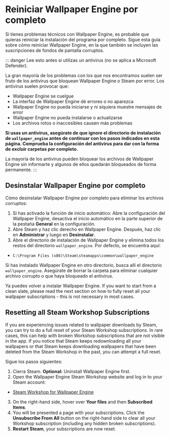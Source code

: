 # Reiniciar Wallpaper Engine por completo

Si tienes problemas técnicos con Wallpaper Engine, es probable que quieras reiniciar la instalación del programa por completo. Sigue esta guía sobre cómo reiniciar Wallpaper Engine, en la que también se incluyen las suscripciones de fondos de pantalla corruptos.

::: danger
Lee esto antes si utilizas un antivirus (no se aplica a Microsoft Defender).

La gran mayoría de los problemas con los que nos encontramos suelen ser fruto de los antivirus que bloquean Wallpaper Engine o Steam por error. Los antivirus suelen provocar que:

* Wallpaper Engine se cuelgue
* La interfaz de Wallpaper Engine dé errores o no aparezca
* Wallpaper Engine no pueda iniciarse y ni siquiera muestre mensajes de error
* Wallpaper Engine no pueda instalarse o actualizarse
* Los archivos rotos o inaccesibles causen más problemas

**Si usas un antivirus, asegúrate de que ignore el directorio de instalación de `wallpaper_engine` antes de continuar con los pasos indicados en esta página. Comprueba la configuración del antivirus para dar con la forma de excluir carpetas por completo.**

La mayoría de los antivirus pueden bloquear los archivos de Wallpaper Engine sin informarte y algunos de ellos quedarán bloqueados de forma permanente.
:::

## Desinstalar Wallpaper Engine por completo

Cómo desinstalar Wallpaper Engine por completo para eliminar los archivos corruptos:

1. Si has activado la función de inicio automático: Abre la configuración del Wallpaper Engine, desactiva el inicio automático en la parte superior de la pestaña **General** en la configuración.
2. Abre Steam y haz clic derecho en Wallpaper Engine. Después, haz clic en **Administrar** y luego en **Desinstalar**.
3. Abre el directorio de instalación de Wallpaper Engine y elimina todos los restos del directorio `wallpaper_engine`. Por defecto, se encuentra aquí:

* `C:\Program Files (x86)\Steam\steamapps\common\wallpaper_engine`

Si has instalado Wallpaper Engine en otro directorio, busca allí el directorio `wallpaper_engine`. Asegúrate de borrar la carpeta para eliminar cualquier archivo corrupto o que haya bloqueado el antivirus.

Ya puedes volver a instalar Wallpaper Engine. If you want to start from a clean slate, please read the next section on how to fully reset all your wallpaper subscriptions - this is not necessary in most cases.

## Resetting all Steam Workshop Subscriptions

If you are experiencing issues related to wallpaper downloads by Steam, you can try to do a full reset of your Steam Workshop subscriptions. In rare cases, this can help with broken Workshop subscriptions that are not visible in the app. If you notice that Steam keeps redownloading all your wallpapers or that Steam keeps downloading wallpapers that have been deleted from the Steam Workshop in the past, you can attempt a full reset.

Sigue los pasos siguientes:

1. Cierra Steam. **Optional:** Uninstall Wallpaper Engine first.
2. Open the Wallpaper Engine Steam Workshop website and log in to your Steam account:

* [Steam Workshop for Wallpaper Engine](https://steamcommunity.com/app/431960/workshop/)

3. On the right-hand side, hover over **Your files** and then **Subscribed Items**.
4. You will be presented a page with your subscriptions. Click the **Unsubscribe From All** button on the right-hand side to clear all your Workshop subscription (including any hidden broken subscriptions).
5. **Restart Steam**, your subscriptions are now reset.
